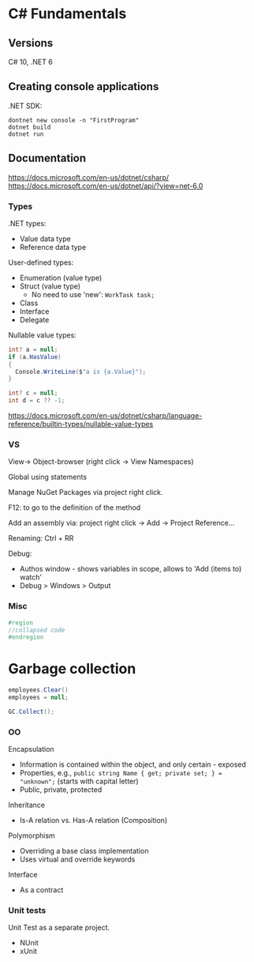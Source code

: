 # C# Fundamentals

## Versions
 C# 10, .NET 6

## Creating console applications

.NET SDK:
```
dontnet new console -n "FirstProgram"
dotnet build
dotnet run
```

## Documentation
https://docs.microsoft.com/en-us/dotnet/csharp/
https://docs.microsoft.com/en-us/dotnet/api/?view=net-6.0

### Types
.NET types:
* Value data type
* Reference data type

User-defined types:
* Enumeration (value type)
* Struct (value type)
  * No need to use 'new': `WorkTask task;`
* Class
* Interface
* Delegate

Nullable value types:
```cs
int? a = null;
if (a.HasValue)
{
  Console.WriteLine($"a is {a.Value}");
}

int? c = null;
int d = c ?? -1;
```
https://docs.microsoft.com/en-us/dotnet/csharp/language-reference/builtin-types/nullable-value-types

### VS
View-> Object-browser (right click -> View Namespaces)

Global using statements

Manage NuGet Packages via project right click.

F12: to go to the definition of the method

Add an assembly via:
project right click -> Add -> Project Reference...

Renaming: Ctrl + RR

Debug:
- Authos window - shows variables in scope, allows to 'Add (items to) watch'
- Debug > Windows > Output

### Misc

```cs
#region
//collapsed code
#endregion
```

# Garbage collection
```cs
employees.Clear()
employees = null;

GC.Collect();
```

### OO
Encapsulation
- Information is contained within the object, and only certain - exposed
- Properties, e.g.,
`public string Name { get; private set; } = "unknown";` (starts with capital letter)
- Public, private, protected

Inheritance
- Is-A relation vs. Has-A relation (Composition)

Polymorphism
- Overriding a base class implementation
- Uses virtual and override keywords

Interface
- As a contract

### Unit tests

Unit Test as a separate project.

- NUnit
- xUnit

